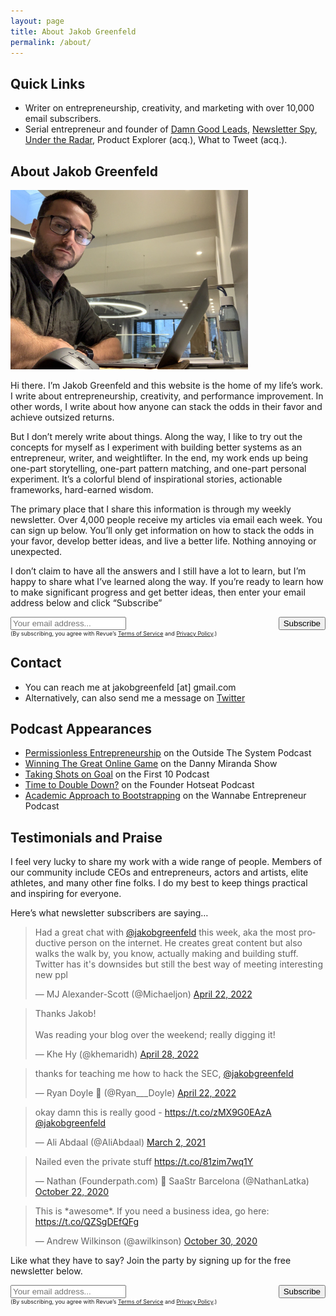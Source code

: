 ```yaml
---
layout: page
title: About Jakob Greenfeld
permalink: /about/
---
```


## Quick Links

- Writer on entrepreneurship, creativity, and marketing with over 10,000 email subscribers.
- Serial entrepreneur and founder of <a href="https://newsletterspy.io">Damn Good Leads</a>, <a href="https://newsletterspy.io">Newsletter Spy</a>, <a href="https://undertheradar.io">Under the Radar</a>, Product Explorer (acq.), What to Tweet (acq.).

## About Jakob Greenfeld

<img src="/images/jakob_working.png" alt="Jakob Greenfeld" width="380">


Hi there. I’m Jakob Greenfeld and this website is the home of my life’s work. I write about entrepreneurship, creativity, and performance improvement. In other words, I write about how anyone can stack the odds in their favor and achieve outsized returns. 

But I don’t merely write about things. Along the way, I like to try out the concepts for myself as I experiment with building better systems as an entrepreneur, writer, and weightlifter. In the end, my work ends up being one-part storytelling, one-part pattern matching, and one-part personal experiment. It’s a colorful blend of inspirational stories, actionable frameworks, hard-earned wisdom.

The primary place that I share this information is through my weekly newsletter. Over 4,000 people receive my articles via email each week. You can sign up below. You’ll only get information on how to stack the odds in your favor, develop better ideas, and live a better life. Nothing annoying or unexpected.

I don’t claim to have all the answers and I still have a lot to learn, but I’m happy to share what I’ve learned along the way. If you’re ready to learn how to make significant progress and get better ideas, then enter your email address below and click “Subscribe”

<!-- <iframe height="60px" src="https://embeds.beehiiv.com/721b7323-23a6-4e64-ad95-364036af2b0b?slim=true" data-test-id="beehiiv-embed" frameborder="0" scrolling="no" style="margin: 0; border-radius: 0px !important; background-color: transparent;"></iframe> -->

<div id="revue-embed">
    <form action="https://www.getrevue.co/profile/greenfeld/add_subscriber" method="post" id="revue-form" name="revue-form"  target="_blank">
        <div style="float: right" class="revue-form-actions">
            <input type="submit" value="Subscribe" name="member[subscribe]" id="member_submit">
          </div>
        <div style="overflow: hidden;" class="revue-form-group">
        <input class="revue-form-field" placeholder="Your email address..." type="email" name="member[email]" id="member_email">
        </div>
    <div style="font-size: 9px;" class="revue-form-footer">(By subscribing, you agree with Revue’s <a target="_blank" style="background-color: white;" href="https://www.getrevue.co/terms">Terms of Service</a> and <a style="background-color: white;" target="_blank" href="https://www.getrevue.co/privacy">Privacy Policy</a>.)</div>
    </form>
</div>

## Contact

- You can reach me at jakobgreenfeld [at] gmail.com
- Alternatively, can also send me a message on <a href="https://twitter.com/jakobgreenfeld">Twitter</a>

## Podcast Appearances

* [Permissionless Entrepreneurship](https://www.podchaser.com/podcasts/outside-the-system-4589076/episodes/5-permissionless-entrepreneurs-141247989) on the Outside The System Podcast
* [Winning The Great Online Game](https://www.podchaser.com/podcasts/the-danny-miranda-podcast-1867523/episodes/208-jakob-greenfeld-winning-th-130399236) on the Danny Miranda Show
* [Taking Shots on Goal](https://www.podchaser.com/podcasts/the-first-10-podcast-1544957/episodes/taking-shots-on-goal-with-jako-129136751) on the First 10 Podcast
* [Time to Double Down?](https://www.podchaser.com/podcasts/talk-to-stefan-founder-hot-sea-1853166/episodes/5-revenue-generating-products-128048054) on the Founder Hotseat Podcast
* [Academic Approach to Bootstrapping](https://www.podchaser.com/podcasts/wannabe-entrepreneur-1894896/episodes/201-interviewing-jakob-about-h-131598501) on the Wannabe Entrepreneur Podcast


## Testimonials and Praise

I feel very lucky to share my work with a wide range of people. Members of our community include CEOs and entrepreneurs, actors and artists, elite athletes, and many other fine folks. I do my best to keep things practical and inspiring for everyone.

Here’s what newsletter subscribers are saying…

<blockquote class="twitter-tweet"><p lang="en" dir="ltr">Had a great chat with <a href="https://twitter.com/jakobgreenfeld?ref_src=twsrc%5Etfw">@jakobgreenfeld</a> this week, aka the most productive person on the internet. He creates great content but also walks the walk by, you know, actually making and building stuff. Twitter has it&#39;s downsides but still the best way of meeting interesting new ppl</p>&mdash; MJ Alexander-Scott (@Michaeljon) <a href="https://twitter.com/Michaeljon/status/1517487068670308358?ref_src=twsrc%5Etfw">April 22, 2022</a></blockquote> <script async src="https://platform.twitter.com/widgets.js" charset="utf-8"></script>

<blockquote class="twitter-tweet" data-conversation="none"><p lang="en" dir="ltr">Thanks Jakob!<br><br>Was reading your blog over the weekend; really digging it!</p>&mdash; Khe Hy (@khemaridh) <a href="https://twitter.com/khemaridh/status/1519698795319070720?ref_src=twsrc%5Etfw">April 28, 2022</a></blockquote> 

<blockquote class="twitter-tweet" data-conversation="none"><p lang="en" dir="ltr">thanks for teaching me how to hack the SEC, <a href="https://twitter.com/jakobgreenfeld?ref_src=twsrc%5Etfw">@jakobgreenfeld</a></p>&mdash; Ryan Doyle 🔮 (@Ryan___Doyle) <a href="https://twitter.com/Ryan___Doyle/status/1517568315618648067?ref_src=twsrc%5Etfw">April 22, 2022</a></blockquote> 

<blockquote class="twitter-tweet"><p lang="en" dir="ltr">okay damn this is really good - <a href="https://t.co/zMX9G0EAzA">https://t.co/zMX9G0EAzA</a> <a href="https://twitter.com/jakobgreenfeld?ref_src=twsrc%5Etfw">@jakobgreenfeld</a></p>&mdash; Ali Abdaal (@AliAbdaal) <a href="https://twitter.com/AliAbdaal/status/1366784294916681734?ref_src=twsrc%5Etfw">March 2, 2021</a></blockquote> 

<blockquote class="twitter-tweet"><p lang="en" dir="ltr">Nailed even the private stuff <a href="https://t.co/81zim7wq1Y">https://t.co/81zim7wq1Y</a></p>&mdash; Nathan (Founderpath.com) 📍 SaaStr Barcelona (@NathanLatka) <a href="https://twitter.com/NathanLatka/status/1319320931001663489?ref_src=twsrc%5Etfw">October 22, 2020</a></blockquote> 

<blockquote class="twitter-tweet"><p lang="en" dir="ltr">This is *awesome*. If you need a business idea, go here: <a href="https://t.co/QZSgDEfQFg">https://t.co/QZSgDEfQFg</a></p>&mdash; Andrew Wilkinson (@awilkinson) <a href="https://twitter.com/awilkinson/status/1322263313095389184?ref_src=twsrc%5Etfw">October 30, 2020</a></blockquote> 


Like what they have to say? Join the party by signing up for the free newsletter below.

<div id="revue-embed">
    <form action="https://www.getrevue.co/profile/greenfeld/add_subscriber" method="post" id="revue-form" name="revue-form"  target="_blank">
        <div style="float: right" class="revue-form-actions">
            <input type="submit" value="Subscribe" name="member[subscribe]" id="member_submit">
          </div>
        <div style="overflow: hidden;" class="revue-form-group">
        <input class="revue-form-field" placeholder="Your email address..." type="email" name="member[email]" id="member_email">
        </div>
    <div style="font-size: 9px;" class="revue-form-footer">(By subscribing, you agree with Revue’s <a target="_blank" style="background-color: white;" href="https://www.getrevue.co/terms">Terms of Service</a> and <a style="background-color: white;" target="_blank" href="https://www.getrevue.co/privacy">Privacy Policy</a>.)</div>
    </form>
</div>
